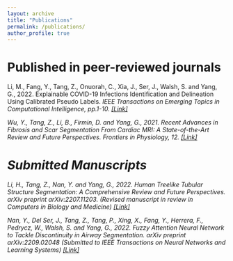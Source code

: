 ```yaml
---
layout: archive
title: "Publications"
permalink: /publications/
author_profile: true
---
```

# Published in peer-reviewed journals

Li, M., Fang, Y., Tang, Z., Onuorah, C., Xia, J., Ser, J., Walsh, S. and Yang, G., 2022. Explainable COVID-19 Infections Identification and Delineation Using Calibrated Pseudo Labels. <i>IEEE Transactions on Emerging Topics in Computational Intelligence<i>, pp.1-10.
[[Link]](https://ieeexplore.ieee.org/document/9836338)

Wu, Y., Tang, Z., Li, B., Firmin, D. and Yang, G., 2021. Recent Advances in Fibrosis and Scar Segmentation From Cardiac MRI: A State-of-the-Art Review and Future Perspectives. <i>Frontiers in Physiology<i>, 12.
[[Link]](https://www.frontiersin.org/articles/10.3389/fphys.2021.709230/full)

# Submitted Manuscripts

Li, H., Tang, Z., Nan, Y. and Yang, G., 2022. Human Treelike Tubular Structure Segmentation: A Comprehensive Review and Future Perspectives. arXiv preprint arXiv:2207.11203. (Revised manuscript in review in <i>Computers in Biology and Medicine<i>)
[[Link]](https://arxiv.org/abs/2207.11203)

Nan, Y., Del Ser, J., Tang, Z., Tang, P., Xing, X., Fang, Y., Herrera, F., Pedrycz, W., Walsh, S. and Yang, G., 2022. Fuzzy Attention Neural Network to Tackle Discontinuity in Airway Segmentation. arXiv preprint arXiv:2209.02048 (Submitted to <i>IEEE Transactions on Neural Networks and Learning Systems<i>)
[[Link]](https://arxiv.org/abs/2209.02048)


